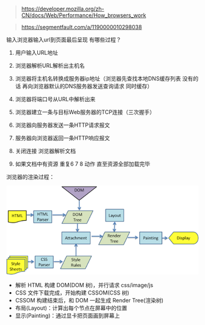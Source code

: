 > https://developer.mozilla.org/zh-CN/docs/Web/Performance/How_browsers_work

>https://segmentfault.com/a/1190000010298038




输入浏览器输入url到页面最后呈现 有哪些过程？

1. 用户输入URL地址

2. 浏览器解析URL解析出主机名

3. 浏览器将主机名转换成服务器ip地址（浏览器先查找本地DNS缓存列表 没有的话 再向浏览器默认的DNS服务器发送查询请求 同时缓存）

4. 浏览器将端口号从URL中解析出来

5. 浏览器建立一条与目标Web服务器的TCP连接（三次握手）

6. 浏览器向服务器发送一条HTTP请求报文

7. 服务器向浏览器返回一条HTTP响应报文

8. 关闭连接 浏览器解析文档

9. 如果文档中有资源 重复6 7 8 动作 直至资源全部加载完毕

浏览器的渲染过程：

![](/img/xuanran.png)

- 解析 HTML 构建 DOM(DOM 树)，并行请求 css/image/js
- CSS 文件下载完成，开始构建 CSSOM(CSS 树)
- CSSOM 构建结束后，和 DOM 一起生成 Render Tree(渲染树)
- 布局(Layout)：计算出每个节点在屏幕中的位置
- 显示(Painting)：通过显卡把页面画到屏幕上

